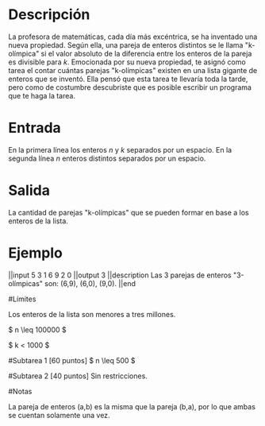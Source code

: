 # Descripción

La profesora de matemáticas, cada día más excéntrica, se ha inventado una nueva propiedad. Según ella, una pareja de enteros distintos se le llama "k-olímpica" si el valor absoluto de la diferencia entre los enteros de la pareja es divisible para $k$. Emocionada por su nueva propiedad, te asignó como tarea el contar cuántas parejas "k-olímpicas" existen en una lista gigante de enteros que se inventó. Ella pensó que esta tarea te llevaría toda la tarde, pero como de costumbre descubriste que es posible escribir un programa que te haga la tarea.

# Entrada

En la primera línea los enteros $n$ y $k$ separados por un espacio. 
En la segunda línea $n$ enteros distintos separados por un espacio.


# Salida

La cantidad de parejas "k-olímpicas" que se pueden formar en base a los enteros de la lista.

# Ejemplo

||input
5 3
1 6 9 2 0
||output
3
||description
Las 3 parejas de enteros "3-olímpicas" son: (6,9), (6,0), (9,0).
||end

#Límites

Los enteros de la lista son menores a tres millones.

$ n \leq 100000 $

$ k < 1000 $


#Subtarea 1 [60 puntos]
$ n \leq 500 $

#Subtarea 2 [40 puntos]
Sin restricciones.

#Notas

La pareja de enteros (a,b) es la misma que la pareja (b,a), por lo que ambas se cuentan solamente una vez.




